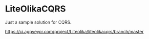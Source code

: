 # LiteOlikaCQRS
Just a sample solution for CQRS.

https://ci.appveyor.com/project/Liteolika/liteolikacqrs/branch/master
